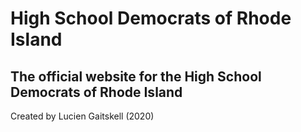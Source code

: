 # High School Democrats of Rhode Island

The official website for the High School Democrats of Rhode Island
---
Created by Lucien Gaitskell (2020)
